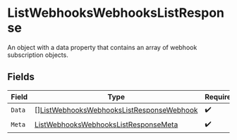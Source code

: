 # ListWebhooksWebhooksListResponse

An object with a data property that contains an array of webhook subscription objects.


## Fields

| Field                                                                                                           | Type                                                                                                            | Required                                                                                                        | Description                                                                                                     |
| --------------------------------------------------------------------------------------------------------------- | --------------------------------------------------------------------------------------------------------------- | --------------------------------------------------------------------------------------------------------------- | --------------------------------------------------------------------------------------------------------------- |
| `Data`                                                                                                          | [][ListWebhooksWebhooksListResponseWebhook](../../models/operations/listwebhookswebhookslistresponsewebhook.md) | :heavy_check_mark:                                                                                              | N/A                                                                                                             |
| `Meta`                                                                                                          | [ListWebhooksWebhooksListResponseMeta](../../models/operations/listwebhookswebhookslistresponsemeta.md)         | :heavy_check_mark:                                                                                              | N/A                                                                                                             |